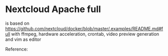 # Nextcloud Apache full
is based on  https://github.com/nextcloud/docker/blob/master/.examples/README.md#full
with ffmpeg, hardware acceleration, crontab, video preview generation and vim as editor

Reference:
